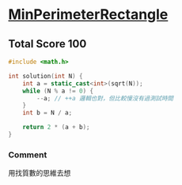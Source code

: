 # [MinPerimeterRectangle](https://app.codility.com/programmers/lessons/10-prime_and_composite_numbers/min_perimeter_rectangle/)

## Total Score 100
```c++
#include <math.h>

int solution(int N) {
    int a = static_cast<int>(sqrt(N));
    while (N % a != 0) {
        --a; // ++a 邏輯也對，但比較慢沒有過測試時間
    }
    int b = N / a;

    return 2 * (a + b);   
}
```

### Comment
用找質數的思維去想